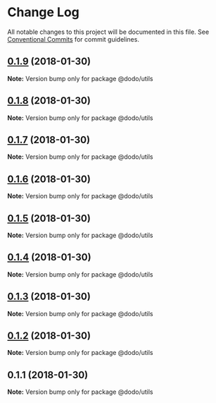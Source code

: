 # Change Log

All notable changes to this project will be documented in this file.
See [Conventional Commits](https://conventionalcommits.org) for commit guidelines.

<a name="0.1.9"></a>
## [0.1.9](https://bitbucket.isobaraustralia.com/scm/~adrian.bonnici/dodo-packages-monorepo/compare/@dodo/utils@0.1.6...@dodo/utils@0.1.9) (2018-01-30)




**Note:** Version bump only for package @dodo/utils

<a name="0.1.8"></a>
## [0.1.8](https://bitbucket.isobaraustralia.com/scm/~adrian.bonnici/dodo-packages-monorepo/compare/@dodo/utils@0.1.6...@dodo/utils@0.1.8) (2018-01-30)




**Note:** Version bump only for package @dodo/utils

<a name="0.1.7"></a>
## [0.1.7](https://bitbucket.isobaraustralia.com/scm/~adrian.bonnici/dodo-packages-monorepo/compare/@dodo/utils@0.1.6...@dodo/utils@0.1.7) (2018-01-30)




**Note:** Version bump only for package @dodo/utils

<a name="0.1.6"></a>
## [0.1.6](https://bitbucket.isobaraustralia.com/scm/~adrian.bonnici/dodo-packages-monorepo/compare/@dodo/utils@0.1.5...@dodo/utils@0.1.6) (2018-01-30)




**Note:** Version bump only for package @dodo/utils

<a name="0.1.5"></a>
## [0.1.5](https://bitbucket.isobaraustralia.com/scm/~adrian.bonnici/dodo-packages-monorepo/compare/@dodo/utils@0.1.4...@dodo/utils@0.1.5) (2018-01-30)




**Note:** Version bump only for package @dodo/utils

<a name="0.1.4"></a>
## [0.1.4](https://bitbucket.isobaraustralia.com/scm/~adrian.bonnici/dodo-packages-monorepo/compare/@dodo/utils@0.1.3...@dodo/utils@0.1.4) (2018-01-30)




**Note:** Version bump only for package @dodo/utils

<a name="0.1.3"></a>
## [0.1.3](https://bitbucket.isobaraustralia.com/scm/~adrian.bonnici/dodo-packages-monorepo/compare/@dodo/utils@0.1.2...@dodo/utils@0.1.3) (2018-01-30)




**Note:** Version bump only for package @dodo/utils

<a name="0.1.2"></a>
## [0.1.2](https://bitbucket.isobaraustralia.com/scm/~adrian.bonnici/dodo-packages-monorepo/compare/@dodo/utils@0.1.1...@dodo/utils@0.1.2) (2018-01-30)




**Note:** Version bump only for package @dodo/utils

<a name="0.1.1"></a>
## 0.1.1 (2018-01-30)




**Note:** Version bump only for package @dodo/utils
